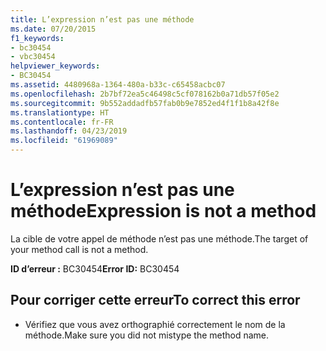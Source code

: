 ```yaml
---
title: L’expression n’est pas une méthode
ms.date: 07/20/2015
f1_keywords:
- bc30454
- vbc30454
helpviewer_keywords:
- BC30454
ms.assetid: 4480968a-1364-480a-b33c-c65458acbc07
ms.openlocfilehash: 2b7bf72ea5c46498c5cf078162b0a71db57f05e2
ms.sourcegitcommit: 9b552addadfb57fab0b9e7852ed4f1f1b8a42f8e
ms.translationtype: HT
ms.contentlocale: fr-FR
ms.lasthandoff: 04/23/2019
ms.locfileid: "61969089"
---
```

# <a name="expression-is-not-a-method"></a><span data-ttu-id="39f7c-102">L’expression n’est pas une méthode</span><span class="sxs-lookup"><span data-stu-id="39f7c-102">Expression is not a method</span></span>
<span data-ttu-id="39f7c-103">La cible de votre appel de méthode n’est pas une méthode.</span><span class="sxs-lookup"><span data-stu-id="39f7c-103">The target of your method call is not a method.</span></span>  
  
 <span data-ttu-id="39f7c-104">**ID d’erreur :** BC30454</span><span class="sxs-lookup"><span data-stu-id="39f7c-104">**Error ID:** BC30454</span></span>  
  
## <a name="to-correct-this-error"></a><span data-ttu-id="39f7c-105">Pour corriger cette erreur</span><span class="sxs-lookup"><span data-stu-id="39f7c-105">To correct this error</span></span>  
  
- <span data-ttu-id="39f7c-106">Vérifiez que vous avez orthographié correctement le nom de la méthode.</span><span class="sxs-lookup"><span data-stu-id="39f7c-106">Make sure you did not mistype the method name.</span></span>